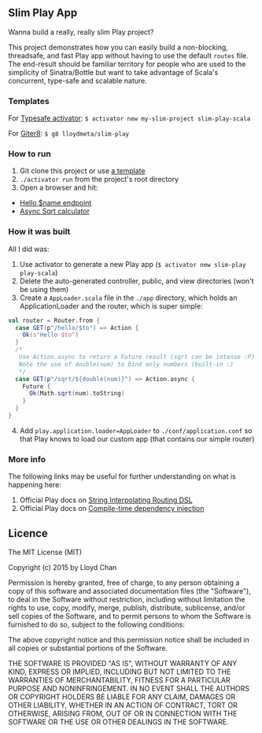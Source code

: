 ## Slim Play App

Wanna build a really, really slim Play project?

This project demonstrates how you can easily build a non-blocking, threadsafe, and fast Play app without having to
use the default `routes` file. The end-result should be familiar territory for people who are used to the simplicity of Sinatra/Bottle
but want to take advantage of Scala's concurrent, type-safe and scalable nature.

### Templates

For [Typesafe activator](https://www.typesafe.com/activator/templates): `$ activator new my-slim-project slim-play-scala`

For [Giter8](https://github.com/n8han/giter8): `$ g8 lloydmeta/slim-play`

### How to run

1. Git clone this project or use [a template](#templates)
2. `./activator run` from the project's root directory
3. Open a browser and hit:
  - [Hello $name endpoint](http://localhost:9000/hello/beachape)
  - [Async Sqrt calculator](http://localhost:9000/sqrt/1764)

### How it was built

All I did was:

1. Use activator to generate a new Play app (`$ activator new slim-play play-scala`)
2. Delete the auto-generated controller, public, and view directories (won't be using them)
3. Create a `AppLoader.scala` file in the `./app` directory, which holds an ApplicationLoader and the router, which is
  super simple:

  ```scala
  val router = Router.from {
    case GET(p"/hello/$to") => Action {
      Ok(s"Hello $to")
    }
    /*
     Use Action.async to return a Future result (sqrt can be intense :P)
     Note the use of double(num) to bind only numbers (built-in :)
     */
    case GET(p"/sqrt/${double(num)}") => Action.async {
      Future {
        Ok(Math.sqrt(num).toString)
      }
    }
  }
  ```

4. Add `play.application.loader=AppLoader` to `./conf/application.conf` so that Play knows to load our custom app (that
  contains our simple router)

### More info

The following links may be useful for further understanding on what is happening here:

1. Official Play docs on [String Interpolating Routing DSL](https://www.playframework.com/documentation/2.4.x/ScalaSirdRouter)
2. Official Play docs on [Compile-time dependency injection](https://www.playframework.com/documentation/2.4.x/ScalaCompileTimeDependencyInjection)


## Licence

The MIT License (MIT)

Copyright (c) 2015 by Lloyd Chan

Permission is hereby granted, free of charge, to any person obtaining a copy
of this software and associated documentation files (the "Software"), to deal
in the Software without restriction, including without limitation the rights
to use, copy, modify, merge, publish, distribute, sublicense, and/or sell
copies of the Software, and to permit persons to whom the Software is
furnished to do so, subject to the following conditions:

The above copyright notice and this permission notice shall be included in
all copies or substantial portions of the Software.

THE SOFTWARE IS PROVIDED "AS IS", WITHOUT WARRANTY OF ANY KIND, EXPRESS OR
IMPLIED, INCLUDING BUT NOT LIMITED TO THE WARRANTIES OF MERCHANTABILITY,
FITNESS FOR A PARTICULAR PURPOSE AND NONINFRINGEMENT. IN NO EVENT SHALL THE
AUTHORS OR COPYRIGHT HOLDERS BE LIABLE FOR ANY CLAIM, DAMAGES OR OTHER
LIABILITY, WHETHER IN AN ACTION OF CONTRACT, TORT OR OTHERWISE, ARISING FROM,
OUT OF OR IN CONNECTION WITH THE SOFTWARE OR THE USE OR OTHER DEALINGS IN
THE SOFTWARE.
